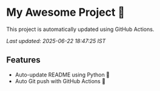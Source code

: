 # My Awesome Project 🚀

This project is automatically updated using GitHub Actions.

_Last updated: 2025-06-22 18:47:25 IST_

## Features
- Auto-update README using Python 🐍
- Auto Git push with GitHub Actions 🤖

